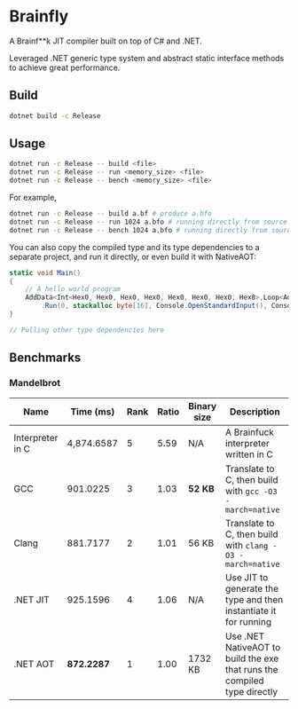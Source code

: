 # Brainfly

A Brainf**k JIT compiler built on top of C# and .NET.

Leveraged .NET generic type system and abstract static interface methods to achieve great performance.

## Build

```bash
dotnet build -c Release
```

## Usage

```bash
dotnet run -c Release -- build <file>
dotnet run -c Release -- run <memory_size> <file>
dotnet run -c Release -- bench <memory_size> <file>
```

For example,

```bash
dotnet run -c Release -- build a.bf # produce a.bfo
dotnet run -c Release -- run 1024 a.bfo # running directly from source file a.bf is also supported
dotnet run -c Release -- bench 1024 a.bfo # running directly from source file a.bf is also supported
```

You can also copy the compiled type and its type dependencies to a separate project, and run it directly, or even build it with NativeAOT:

```cs
static void Main()
{
    // A hello world program
    AddData<Int<Hex0, Hex0, Hex0, Hex0, Hex0, Hex0, Hex0, Hex8>,Loop<AddPointer<Int<Hex0, Hex0, Hex0, Hex0, Hex0, Hex0, Hex0, Hex1>, AddData<Int<Hex0, Hex0, Hex0, Hex0, Hex0, Hex0, Hex0, Hex4>, Loop<AddPointer<Int<Hex0, Hex0, Hex0, Hex0, Hex0, Hex0, Hex0, Hex1>, AddData<Int<Hex0, Hex0, Hex0, Hex0, Hex0, Hex0, Hex0, Hex2>, AddPointer<Int<Hex0, Hex0, Hex0, Hex0, Hex0, Hex0, Hex0, Hex1>, AddData<Int<Hex0, Hex0, Hex0, Hex0, Hex0, Hex0, Hex0, Hex3>, AddPointer<Int<Hex0, Hex0, Hex0, Hex0, Hex0, Hex0, Hex0, Hex1>, AddData<Int<Hex0, Hex0, Hex0, Hex0, Hex0, Hex0, Hex0, Hex3>, AddPointer<Int<Hex0, Hex0, Hex0, Hex0, Hex0, Hex0, Hex0, Hex1>, AddData<Int<Hex0, Hex0, Hex0, Hex0, Hex0, Hex0, Hex0, Hex1>, AddPointer<Int<HexF, HexF, HexF, HexF, HexF, HexF, HexF, HexC>, AddData<Int<HexF, HexF, HexF, HexF, HexF, HexF, HexF, HexF>, Stop>>>>>>>>>>, AddPointer<Int<Hex0, Hex0, Hex0, Hex0, Hex0, Hex0, Hex0, Hex1>, AddData<Int<Hex0, Hex0, Hex0, Hex0, Hex0, Hex0, Hex0, Hex1>, AddPointer<Int<Hex0, Hex0, Hex0, Hex0, Hex0, Hex0, Hex0, Hex1>, AddData<Int<Hex0, Hex0, Hex0, Hex0, Hex0, Hex0, Hex0, Hex1>, AddPointer<Int<Hex0, Hex0, Hex0, Hex0, Hex0, Hex0, Hex0, Hex1>, AddData<Int<HexF, HexF, HexF, HexF, HexF, HexF, HexF, HexF>, AddPointer<Int<Hex0, Hex0, Hex0, Hex0, Hex0, Hex0, Hex0, Hex2>, AddData<Int<Hex0, Hex0, Hex0, Hex0, Hex0, Hex0, Hex0, Hex1>, Loop<AddPointer<Int<HexF, HexF, HexF, HexF, HexF, HexF, HexF, HexF>, Stop>, AddPointer<Int<HexF, HexF, HexF, HexF, HexF, HexF, HexF, HexF>, AddData<Int<HexF, HexF, HexF, HexF, HexF, HexF, HexF, HexF>, Stop>>>>>>>>>>>>>>, AddPointer<Int<Hex0, Hex0, Hex0, Hex0, Hex0, Hex0, Hex0, Hex2>, OutputData<AddPointer<Int<Hex0, Hex0, Hex0, Hex0, Hex0, Hex0, Hex0, Hex1>, AddData<Int<HexF, HexF, HexF, HexF, HexF, HexF, HexF, HexD>, OutputData<AddData<Int<Hex0, Hex0, Hex0, Hex0, Hex0, Hex0, Hex0, Hex7>, OutputData<OutputData<AddData<Int<Hex0, Hex0, Hex0, Hex0, Hex0, Hex0, Hex0, Hex3>, OutputData<AddPointer<Int<Hex0, Hex0, Hex0, Hex0, Hex0, Hex0, Hex0, Hex2>, OutputData<AddPointer<Int<HexF, HexF, HexF, HexF, HexF, HexF, HexF, HexF>, AddData<Int<HexF, HexF, HexF, HexF, HexF, HexF, HexF, HexF>, OutputData<AddPointer<Int<HexF, HexF, HexF, HexF, HexF, HexF, HexF, HexF>, OutputData<AddData<Int<Hex0, Hex0, Hex0, Hex0, Hex0, Hex0, Hex0, Hex3>, OutputData<AddData<Int<HexF, HexF, HexF, HexF, HexF, HexF, HexF, HexA>, OutputData<AddData<Int<HexF, HexF, HexF, HexF, HexF, HexF, HexF, Hex8>, OutputData<AddPointer<Int<Hex0, Hex0, Hex0, Hex0, Hex0, Hex0, Hex0, Hex2>, AddData<Int<Hex0, Hex0, Hex0, Hex0, Hex0, Hex0, Hex0, Hex1>, OutputData<AddPointer<Int<Hex0, Hex0, Hex0, Hex0, Hex0, Hex0, Hex0, Hex1>, AddData<Int<Hex0, Hex0, Hex0, Hex0, Hex0, Hex0, Hex0, Hex2>, OutputData<Stop>>>>>>>>>>>>>>>>>>>>>>>>>>>>>>>
        .Run(0, stackalloc byte[16], Console.OpenStandardInput(), Console.OpenStandardOutput());
}

// Pulling other type dependencies here
```

## Benchmarks

### Mandelbrot

| Name | Time (ms) | Rank | Ratio | Binary size | Description |
| --- | --- | --- | --- | --- | --- |
| Interpreter in C | 4,874.6587 | 5 | 5.59 | N/A | A Brainfuck interpreter written in C |
| GCC | 901.0225 | 3 | 1.03 | **52 KB** | Translate to C, then build with `gcc -O3 -march=native` |
| Clang | 881.7177 | 2 | 1.01 | 56 KB | Translate to C, then build with `clang -O3 -march=native` |
| .NET JIT | 925.1596 | 4 | 1.06 | N/A | Use JIT to generate the type and then instantiate it for running |
| .NET AOT | **872.2287** | 1 | 1.00 | 1732 KB | Use .NET NativeAOT to build the exe that runs the compiled type directly |

